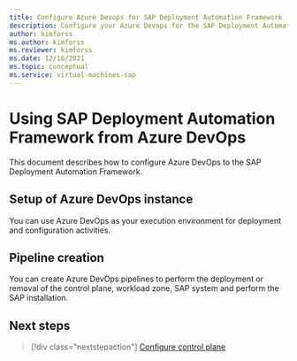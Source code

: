 ```yaml
---
title: Configure Azure Devops for SAP Deployment Automation Framework
description: Configure your Azure Devops for the SAP Deployment Automation Framework on Azure
author: kimforss
ms.author: kimforss
ms.reviewer: kimforss
ms.date: 12/16/2021
ms.topic: conceptual
ms.service: virtual-machines-sap
---
```


# Using SAP Deployment Automation Framework from Azure DevOps

This document describes how to configure Azure DevOps to the SAP Deployment Automation Framework.

## Setup of Azure DevOps instance

You can use Azure DevOps as your execution environment for deployment and configuration activities.

## Pipeline creation

You can create Azure DevOps pipelines to perform the deployment or removal of the control plane, workload zone, SAP system and perform the SAP installation.

## Next steps

> [!div class="nextstepaction"]
> [Configure control plane](automation-configure-control-plane.md)

